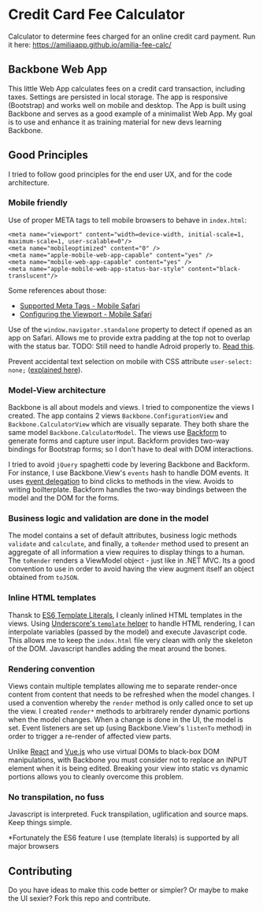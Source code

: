 # Credit Card Fee Calculator

Calculator to determine fees charged for an online credit card payment. Run it here:
https://amiliaapp.github.io/amilia-fee-calc/

## Backbone Web App

This little Web App calculates fees on a credit card transaction, including taxes.
Settings are persisted in local storage. The app is responsive (Bootstrap) and works well on mobile and desktop.
The App is built using Backbone and serves as a good example of a minimalist Web App.
My goal is to use and enhance it as training material for new devs learning Backbone.

## Good Principles
I tried to follow good principles for the end user UX, and for the code architecture.

### Mobile friendly
Use of proper META tags to tell mobile browsers to behave in `index.html`:
```
<meta name="viewport" content="width=device-width, initial-scale=1, maximum-scale=1, user-scalable=0"/>
<meta name="mobileoptimized" content="0" />
<meta name="apple-mobile-web-app-capable" content="yes" />
<meta name="mobile-web-app-capable" content="yes" />
<meta name="apple-mobile-web-app-status-bar-style" content="black-translucent"/>
```
Some references about those:
- [Supported Meta Tags - Mobile Safari](https://developer.apple.com/library/content/documentation/AppleApplications/Reference/SafariHTMLRef/Articles/MetaTags.html)
- [Configuring the Viewport - Mobile Safari](https://developer.apple.com/library/content/documentation/AppleApplications/Reference/SafariWebContent/UsingtheViewport/UsingtheViewport.html)

Use of the `window.navigator.standalone` property to detect if opened as an app on Safari. Allows me to provide extra padding at the top not to overlap with the status bar. TODO: Still need to handle Adroid properly to. [Read this](https://dzone.com/articles/home-screen-web-apps-android).

Prevent accidental text selection on mobile with CSS attribute `user-select: none;` ([explained here](https://css-tricks.com/almanac/properties/u/user-select/)).

### Model-View architecture
Backbone is all about models and views. I tried to componentize the views I created. 
The app contains 2 views `Backbone.ConfigurationView` and `Backbone.CalculatorView` which are visually separate.
They both share the same model `Backbone.CalculatorModel`.
The views use [Backform](http://amiliaapp.github.io/backform/) to generate forms and capture user input. Backform provides two-way bindings for Bootstrap forms; so I don't have to deal with DOM interactions.

I tried to avoid `jQuery` spaghetti code by levering Backbone and Backform. For instance, I use Backbone.View's `events` hash to handle DOM events. It uses [event delegation](http://backbonejs.org/#View-events) to bind clicks to methods in the view. Avoids to writing boilterplate. Backform handles the two-way bindings between the model and the DOM for the forms.

### Business logic and validation are done in the model
The model contains a set of default attributes, business logic methods `validate` and `calculate`, and finally, a `toRender` method used to present an aggregate of all information a view requires to display things to a human. The `toRender` renders a ViewModel object - just like in .NET MVC. Its a good convention to use in order to avoid having the view augment itself an object obtained from `toJSON`.

### Inline HTML templates
Thansk to [ES6 Template Literals](https://developer.mozilla.org/en-US/docs/Web/JavaScript/Reference/Template_literals), I cleanly inlined HTML templates in the views. Using [Underscore's `template` helper](http://underscorejs.org/#template) to handle HTML rendering, I can interpolate variables (passed by the model) and execute Javascript code. This allows me to keep the `index.html` file very clean with only the skeleton of the DOM. Javascript handles adding the meat around the bones.

### Rendering convention
Views contain multiple templates allowing me to separate render-once content from content that needs to be refreshed when the model changes. I used a convention whereby the `render` method is only called once to set up the view. I created `render*` methods to arbitrarely render dynamic portions when the model changes. When a change is done in the UI, the model is set. Event listeners are set up (using Backbone.View's `listenTo` method) in order to trigger a re-render of affected view parts.

Unlike [React](https://facebook.github.io/react/) and [Vue.js](https://vuejs.org/) who use virtual DOMs to black-box DOM manipulations, with Backbone you must consider not to replace an INPUT element when it is being edited. Breaking your view into static vs dynamic portions allows you to cleanly overcome this problem.

### No transpilation, no fuss
Javascript is interpreted. Fuck transpilation, uglification and source maps. Keep things simple.

*Fortunately the ES6 feature I use (template literals) is supported by all major browsers

## Contributing
Do you have ideas to make this code better or simpler? Or maybe to make the UI sexier? Fork this repo and contribute.
